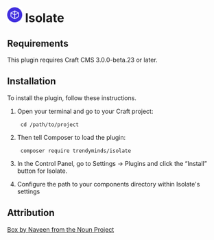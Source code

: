 # <img src="src/icon.svg" width="35" alt="Isolate"> Isolate

## Requirements

This plugin requires Craft CMS 3.0.0-beta.23 or later.

## Installation

To install the plugin, follow these instructions.

1. Open your terminal and go to your Craft project:

        cd /path/to/project

2. Then tell Composer to load the plugin:

        composer require trendyminds/isolate

3. In the Control Panel, go to Settings → Plugins and click the “Install” button for Isolate.

4. Configure the path to your components directory within Isolate's settings

## Attribution
[Box by Naveen from the Noun Project](https://thenounproject.com/search/?q=box&i=1489677)
